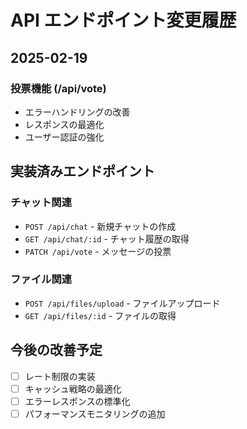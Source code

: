 # API エンドポイント変更履歴

## 2025-02-19
### 投票機能 (/api/vote)
- エラーハンドリングの改善
- レスポンスの最適化
- ユーザー認証の強化

## 実装済みエンドポイント
### チャット関連
- `POST /api/chat` - 新規チャットの作成
- `GET /api/chat/:id` - チャット履歴の取得
- `PATCH /api/vote` - メッセージの投票

### ファイル関連
- `POST /api/files/upload` - ファイルアップロード
- `GET /api/files/:id` - ファイルの取得

## 今後の改善予定
- [ ] レート制限の実装
- [ ] キャッシュ戦略の最適化
- [ ] エラーレスポンスの標準化
- [ ] パフォーマンスモニタリングの追加
